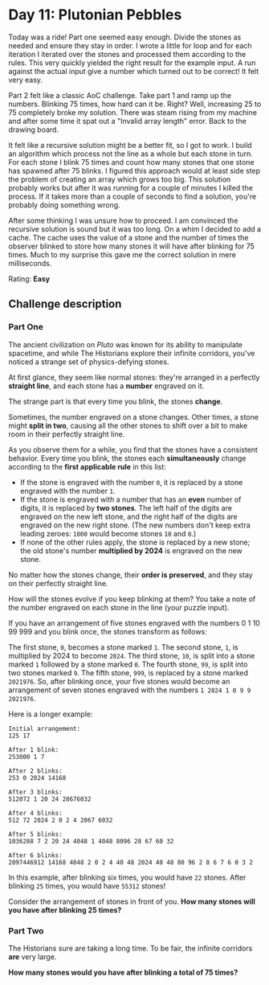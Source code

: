# Day 11: Plutonian Pebbles

Today was a ride! Part one seemed easy enough. Divide the stones as needed and ensure they stay in order. I wrote a little for loop and for each iteration I iterated over the stones and processed them according to the rules. This very quickly yielded the right result for the example input. A run against the actual input give a number which turned out to be correct! It felt very easy.

Part 2 felt like a classic AoC challenge. Take part 1 and ramp up the numbers. Blinking 75 times, how hard can it be. Right? Well, increasing 25 to 75 completely broke my solution. There was steam rising from my machine and after some time it spat out a "Invalid array length" error. Back to the drawing board.

It felt like a recursive solution might be a better fit, so I got to work. I build an algorithm which process not the line as a whole but each stone in turn. For each stone I blink 75 times and count how many stones that one stone has spawned after 75 blinks. I figured this approach would at least side step the problem of creating an array which grows too big. This solution probably works but after it was running for a couple of minutes I killed the process. If it takes more than a couple of seconds to find a solution, you're probably doing something wrong.

After some thinking I was unsure how to proceed. I am convinced the recursive solution is sound but it was too long. On a whim I decided to add a cache. The cache uses the value of a stone and the number of times the observer blinked to store how many stones it will have after blinking for 75 times. Much to my surprise this gave me the correct solution in mere milliseconds.

Rating: **Easy**

## Challenge description

### Part One

The ancient civilization on *Pluto* was known for its ability to manipulate spacetime, and while The Historians explore their infinite corridors, you've noticed a strange set of physics-defying stones.

At first glance, they seem like normal stones: they're arranged in a perfectly **straight line**, and each stone has a **number** engraved on it.

The strange part is that every time you blink, the stones **change**.

Sometimes, the number engraved on a stone changes. Other times, a stone might **split in two**, causing all the other stones to shift over a bit to make room in their perfectly straight line.

As you observe them for a while, you find that the stones have a consistent behavior. Every time you blink, the stones each **simultaneously** change according to the **first applicable rule** in this list:

- If the stone is engraved with the number `0`, it is replaced by a stone engraved with the number `1`.
- If the stone is engraved with a number that has an **even** number of digits, it is replaced by **two stones**. The left half of the digits are engraved on the new left stone, and the right half of the digits are engraved on the new right stone. (The new numbers don't keep extra leading zeroes: `1000` would become stones `10` and `0`.)
- If none of the other rules apply, the stone is replaced by a new stone; the old stone's number **multiplied by 2024** is engraved on the new stone.

No matter how the stones change, their **order is preserved**, and they stay on their perfectly straight line.

How will the stones evolve if you keep blinking at them? You take a note of the number engraved on each stone in the line (your puzzle input).

If you have an arrangement of five stones engraved with the numbers 0 1 10 99 999 and you blink once, the stones transform as follows:

The first stone, `0`, becomes a stone marked `1`.
The second stone, `1`, is multiplied by 2024 to become `2024`.
The third stone, `10`, is split into a stone marked `1` followed by a stone marked `0`.
The fourth stone, `99`, is split into two stones marked `9`.
The fifth stone, `999`, is replaced by a stone marked `2021976`.
So, after blinking once, your five stones would become an arrangement of seven stones engraved with the numbers `1 2024 1 0 9 9 2021976`.

Here is a longer example:

```
Initial arrangement:
125 17

After 1 blink:
253000 1 7

After 2 blinks:
253 0 2024 14168

After 3 blinks:
512072 1 20 24 28676032

After 4 blinks:
512 72 2024 2 0 2 4 2867 6032

After 5 blinks:
1036288 7 2 20 24 4048 1 4048 8096 28 67 60 32

After 6 blinks:
2097446912 14168 4048 2 0 2 4 40 48 2024 40 48 80 96 2 8 6 7 6 0 3 2
```
In this example, after blinking six times, you would have `22` stones. After blinking `25` times, you would have `55312` stones!

Consider the arrangement of stones in front of you. **How many stones will you have after blinking 25 times?**

### Part Two

The Historians sure are taking a long time. To be fair, the infinite corridors **are** very large.

**How many stones would you have after blinking a total of 75 times?**